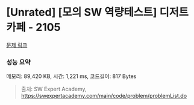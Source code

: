 # [Unrated] [모의 SW 역량테스트] 디저트 카페 - 2105 

[문제 링크](https://swexpertacademy.com/main/code/problem/problemDetail.do?contestProbId=AV5VwAr6APYDFAWu) 

### 성능 요약

메모리: 89,420 KB, 시간: 1,221 ms, 코드길이: 817 Bytes



> 출처: SW Expert Academy, https://swexpertacademy.com/main/code/problem/problemList.do